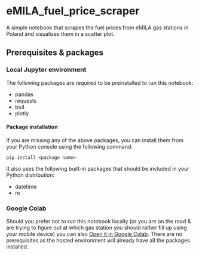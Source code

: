 # eMILA_fuel_price_scraper
A simple notebook that scrapes the fuel prices from eMILA gas stations in Poland and visualises them in a scatter plot.

## Prerequisites & packages
### Local Jupyter environment
The following packages are required to be preinstalled to run this notebook: 
- pandas
- requests
- bs4
- plotly
#### Package installation
If you are missing any of the above packages, you can install them from your Python console using the following command:
```
pip install <package name>
```
It also uses the following built-in packages that should be included in your Python distribution:
- datetime
- re
### Google Colab
Should you prefer not to run this notebook locally (or you are on the road & are trying to figure out at which gas station you should rather fill up using your mobile device) you can also [Open it in Google Colab](https://colab.research.google.com/github/Lewandowski-commits/eMILA_fuel_price_scraper/blob/main/emila_fuel_price_scraper.ipynb). There are no prerequisites as the hosted environment will already have all the packages installed.
